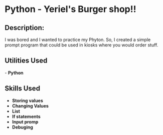 <h1>Python - Yeriel's Burger shop!!</h1>



<h2>Description:</h2>
I was bored and I wanted to practice my Phyton. So, I created a simple prompt program that could be used in kiosks where you would order stuff.

<br />


<h2>Utilities Used</h2>
- <b>Python </b> 

<h2>Skills Used </h2>

- <b>Storing values </b>
- <b>Changing Values </b>
- <b>List </b>
- <b>If statements  </b>
- <b>Input promp </b>
- <b>Debuging </b>


